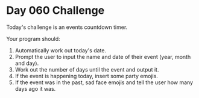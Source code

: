 # Day 060 Challenge

Today's challenge is an events countdown timer.

Your program should:

1. Automatically work out today's date.
1. Prompt the user to input the name and date of their event (year, month and day).
1. Work out the number of days until the event and output it.
1. If the event is happening today, insert some party emojis.
1. If the event was in the past, sad face emojis and tell the user how many days ago it was.